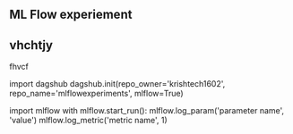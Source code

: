 ## ML Flow experiement

## vhchtjy
fhvcf 

import dagshub
dagshub.init(repo_owner='krishtech1602', repo_name='mlflowexperiments', mlflow=True)

import mlflow
with mlflow.start_run():
  mlflow.log_param('parameter name', 'value')
  mlflow.log_metric('metric name', 1)